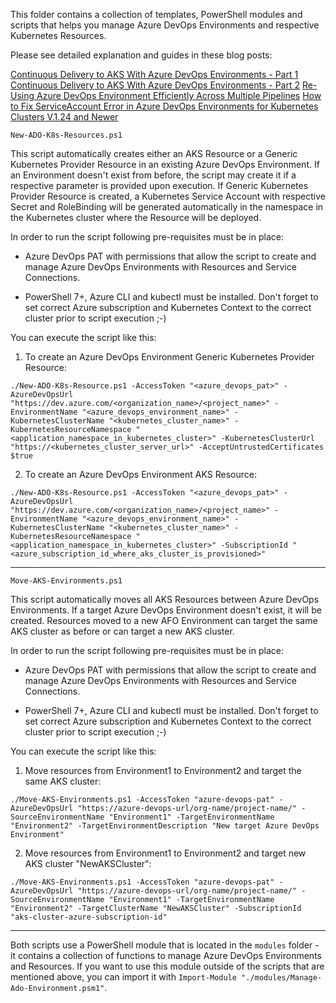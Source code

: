 This folder contains a collection of templates, PowerShell modules and scripts that helps you manage Azure DevOps Environments and respective Kubernetes Resources.

Please see detailed explanation and guides in these blog posts:

[Continuous Delivery to AKS With Azure DevOps Environments - Part 1](https://kristhecodingunicorn.com/post/k8s_ado_envs-1)
[Continuous Delivery to AKS With Azure DevOps Environments - Part 2](https://kristhecodingunicorn.com/post/k8s_ado_envs-2)
[Re-Using Azure DevOps Environment Efficiently Across Multiple Pipelines](https://kristhecodingunicorn.com/techtips/ado_env_as_var)
[How to Fix ServiceAccount Error in Azure DevOps Environments for Kubernetes Clusters V.1.24 and Newer](https://kristhecodingunicorn.com/techtips/ado_sa_error)

```New-ADO-K8s-Resources.ps1```

This script automatically creates either an AKS Resource or a Generic Kubernetes Provider Resource in an existing Azure DevOps Environment. If an Environment doesn't exist from before, the script may create it if a respective parameter is provided upon execution.
If Generic Kubernetes Provider Resource is created, a Kubernetes Service Account with respective Secret and RoleBinding will be generated automatically in the namespace in the Kubernetes cluster where the Resource will be deployed.

In order to run the script following pre-requisites must be in place: 

- Azure DevOps PAT with permissions that allow the script to create and manage Azure DevOps Environments with Resources and Service Connections.

- PowerShell 7+, Azure CLI and kubectl must be installed. Don't forget to set correct Azure subscription and Kubernetes Context to the correct cluster prior to script execution ;-)

You can execute the script like this:

1. To create an Azure DevOps Environment Generic Kubernetes Provider Resource: 

```./New-ADO-K8s-Resource.ps1 -AccessToken "<azure_devops_pat>" -AzureDevOpsUrl "https://dev.azure.com/<organization_name>/<project_name>" -EnvironmentName "<azure_devops_environment_name>" -KubernetesClusterName "<kubernetes_cluster_name>" -KubernetesResourceNamespace "<application_namespace_in_kubernetes_cluster>" -KubernetesClusterUrl "https://<kubernetes_cluster_server_url>" -AcceptUntrustedCertificates $true```

2. To create an Azure DevOps Environment AKS Resource: 

```./New-ADO-K8s-Resource.ps1 -AccessToken "<azure_devops_pat>" -AzureDevOpsUrl "https://dev.azure.com/<organization_name>/<project_name>" -EnvironmentName "<azure_devops_environment_name>" -KubernetesClusterName "<kubernetes_cluster_name>" -KubernetesResourceNamespace "<application_namespace_in_kubernetes_cluster>" -SubscriptionId "<azure_subscription_id_where_aks_cluster_is_provisioned>"```

---

```Move-AKS-Environments.ps1```

This script automatically moves all AKS Resources between Azure DevOps Environments. If a target Azure DevOps Environment doesn't exist, it will be created. Resources moved to a new AFO Environment can target the same AKS cluster as before or can target a new AKS cluster.

In order to run the script following pre-requisites must be in place: 

- Azure DevOps PAT with permissions that allow the script to create and manage Azure DevOps Environments with Resources and Service Connections.

- PowerShell 7+, Azure CLI and kubectl must be installed. Don't forget to set correct Azure subscription and Kubernetes Context to the correct cluster prior to script execution ;-)

You can execute the script like this:

1. Move resources from Environment1 to Environment2 and target the same AKS cluster: 

```./Move-AKS-Environments.ps1 -AccessToken "azure-devops-pat" -AzureDevOpsUrl "https://azure-devops-url/org-name/project-name/" -SourceEnvironmentName "Environment1" -TargetEnvironmentName "Environment2" -TargetEnvironmentDescription "New target Azure DevOps Environment"```

2. Move resources from Environment1 to Environment2 and target new AKS cluster "NewAKSCluster": 

```./Move-AKS-Environments.ps1 -AccessToken "azure-devops-pat" -AzureDevOpsUrl "https://azure-devops-url/org-name/project-name/" -SourceEnvironmentName "Environment1" -TargetEnvironmentName "Environment2" -TargetClusterName "NewAKSCluster" -SubscriptionId "aks-cluster-azure-subscription-id"```

---

Both scripts use a PowerShell module that is located in the ```modules``` folder - it contains a collection of functions to manage Azure DevOps Environments and Resources. If you want to use this module outside of the scripts that are mentioned above, you can import it with ```Import-Module "./modules/Manage-Ado-Environment.psm1"```.